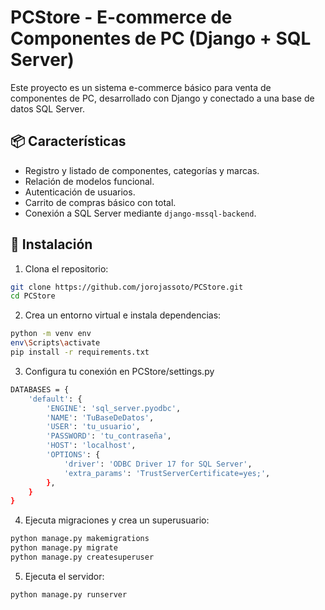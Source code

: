 # PCStore - E-commerce de Componentes de PC (Django + SQL Server)

Este proyecto es un sistema e-commerce básico para venta de componentes de PC, desarrollado con Django y conectado a una base de datos SQL Server.

## 📦 Características

- Registro y listado de componentes, categorías y marcas.
- Relación de modelos funcional.
- Autenticación de usuarios.
- Carrito de compras básico con total.
- Conexión a SQL Server mediante `django-mssql-backend`.

## 🚀 Instalación

1. Clona el repositorio:
```bash
git clone https://github.com/jorojassoto/PCStore.git
cd PCStore
```
2. Crea un entorno virtual e instala dependencias:
```bash
python -m venv env
env\Scripts\activate
pip install -r requirements.txt
```
3. Configura tu conexión en PCStore/settings.py
```bash
DATABASES = {
    'default': {
        'ENGINE': 'sql_server.pyodbc',
        'NAME': 'TuBaseDeDatos',
        'USER': 'tu_usuario',
        'PASSWORD': 'tu_contraseña',
        'HOST': 'localhost',
        'OPTIONS': {
            'driver': 'ODBC Driver 17 for SQL Server',
            'extra_params': 'TrustServerCertificate=yes;',
        },
    }
}
```
4. Ejecuta migraciones y crea un superusuario:
```bash
python manage.py makemigrations
python manage.py migrate
python manage.py createsuperuser
```
5. Ejecuta el servidor:
```bash
python manage.py runserver
```


